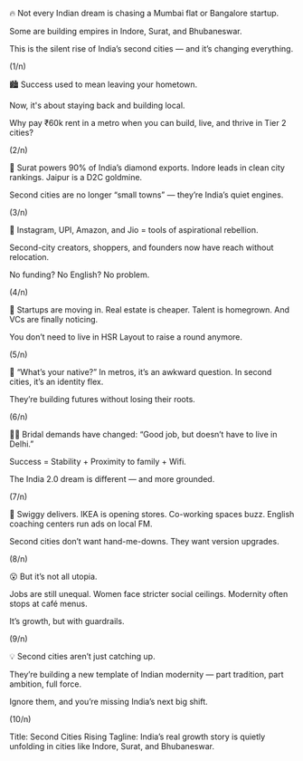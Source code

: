 🔥 Not every Indian dream is chasing a Mumbai flat or Bangalore startup.

Some are building empires in Indore, Surat, and Bhubaneswar.

This is the silent rise of India’s second cities — and it’s changing everything.

(1/n)

🏙️ Success used to mean leaving your hometown.

Now, it's about staying back and building local.

Why pay ₹60k rent in a metro when you can build, live, and thrive in Tier 2 cities?

(2/n)

🚚 Surat powers 90% of India’s diamond exports.
Indore leads in clean city rankings.
Jaipur is a D2C goldmine.

Second cities are no longer “small towns” — they’re India’s quiet engines.

(3/n)

📱 Instagram, UPI, Amazon, and Jio = tools of aspirational rebellion.

Second-city creators, shoppers, and founders now have reach without relocation.

No funding? No English? No problem.

(4/n)

💼 Startups are moving in.
Real estate is cheaper.
Talent is homegrown.
And VCs are finally noticing.

You don’t need to live in HSR Layout to raise a round anymore.

(5/n)

💬 “What’s your native?”
In metros, it’s an awkward question.
In second cities, it’s an identity flex.

They’re building futures without losing their roots.

(6/n)

👩‍💼 Bridal demands have changed:
“Good job, but doesn’t have to live in Delhi.”

Success = Stability + Proximity to family + Wifi.

The India 2.0 dream is different — and more grounded.

(7/n)

🧹 Swiggy delivers.
IKEA is opening stores.
Co-working spaces buzz.
English coaching centers run ads on local FM.

Second cities don’t want hand-me-downs. They want version upgrades.

(8/n)

😮 But it’s not all utopia.

Jobs are still unequal.
Women face stricter social ceilings.
Modernity often stops at café menus.

It’s growth, but with guardrails.

(9/n)

💡 Second cities aren’t just catching up.

They’re building a new template of Indian modernity — part tradition, part ambition, full force.

Ignore them, and you’re missing India’s next big shift.

(10/n)

Title: Second Cities Rising
Tagline: India’s real growth story is quietly unfolding in cities like Indore, Surat, and Bhubaneswar.